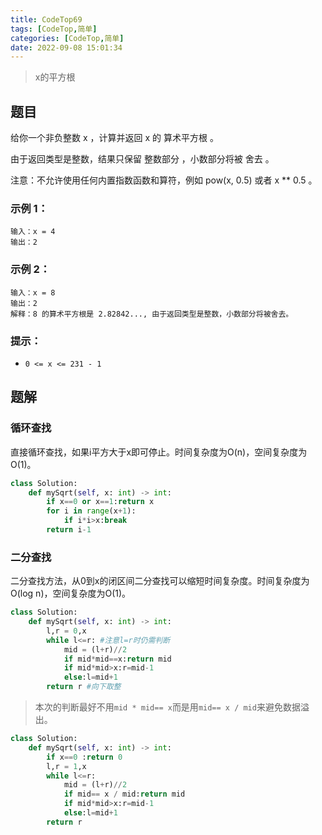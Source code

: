 ```yaml
---
title: CodeTop69
tags: [CodeTop,简单]
categories: [CodeTop,简单]
date: 2022-09-08 15:01:34
---
```


> x的平方根

## 题目

给你一个非负整数 x ，计算并返回 x 的 算术平方根 。

由于返回类型是整数，结果只保留 整数部分 ，小数部分将被 舍去 。

注意：不允许使用任何内置指数函数和算符，例如 pow(x, 0.5) 或者 x ** 0.5 。

### 示例 1：

```
输入：x = 4
输出：2
```

### 示例 2：

```
输入：x = 8
输出：2
解释：8 的算术平方根是 2.82842..., 由于返回类型是整数，小数部分将被舍去。
```

### 提示：

- `0 <= x <= 231 - 1`

## 题解

### 循环查找

直接循环查找，如果i平方大于x即可停止。时间复杂度为O(n)，空间复杂度为O(1)。

```python
class Solution:
    def mySqrt(self, x: int) -> int:
        if x==0 or x==1:return x
        for i in range(x+1):
            if i*i>x:break
        return i-1
```

### 二分查找

二分查找方法，从0到x的闭区间二分查找可以缩短时间复杂度。时间复杂度为O(log n)，空间复杂度为O(1)。

```python
class Solution:
    def mySqrt(self, x: int) -> int:
        l,r = 0,x
        while l<=r: #注意l=r时仍需判断
            mid = (l+r)//2
            if mid*mid==x:return mid
            if mid*mid>x:r=mid-1
            else:l=mid+1
        return r #向下取整
```

> 本次的判断最好不用`mid * mid== x`而是用`mid== x / mid`来避免数据溢出。

```python
class Solution:
    def mySqrt(self, x: int) -> int:
        if x==0 :return 0
        l,r = 1,x
        while l<=r:
            mid = (l+r)//2
            if mid== x / mid:return mid
            if mid*mid>x:r=mid-1
            else:l=mid+1
        return r
```


